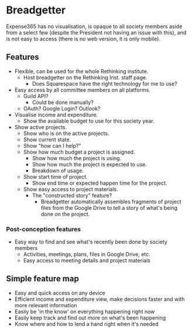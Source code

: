 # Breadgetter
Expense365 has no visualisation, is opaque to all society members aside from a select few (despite the President not having an issue with this), and is not easy to access (there is no web version, it is only mobile).

## Features
- Flexible, can be used for the whole Rethinking institute.
    * Host breadgetter on the Rethinking Inst. staff page.
        * Does Squarespace have the right technology for me to use?
- Easy access by all committee members on all platforms.
    * Guild API?
        * Could be done manually?
    * OAuth? Google Login? Outlook?
- Visualise income and expenditure.
    - Show the available budget to use for this society year.
- Show active projects.
    - Show who is on the active projects.
    - Show current state.
    - Show "how can I help?"
    - Show how much budget a project is assigned.
        - Show how much the project is using.
        - Show how much the project is expected to use.
        - Breakdown of usage.
    - Show start time of project.
        - Show end time or expected happen time for the project.
    - Show easy access to project materials.
        - The "constructed story" feature?
            - Breadgetter automatically assembles fragments of project files from the Google Drive to tell a story of what's being done on the project.

### Post-conception features
- Easy way to find and see what's recently been done by society members
    - Activities, meetings, plans, files in Google Drive, etc.
    - Easy access to meeting details and project materials

## Simple feature map
- Easy and quick access on any device
- Efficient income and expenditure view, make decisions faster and with more relevant information
- Easily be 'in the know' on everything happening right now
- Easily keep track and find out more on what's been happening
- Know where and how to lend a hand right when it's needed